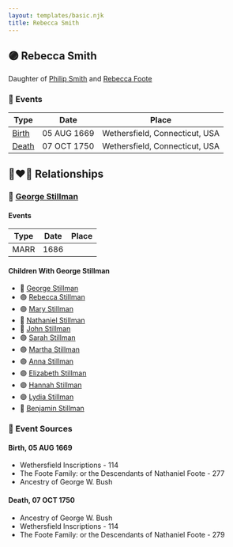 ```yaml
---
layout: templates/basic.njk
title: Rebecca Smith
---
```

## 🟣 Rebecca Smith

Daughter of [Philip Smith](/people/6/61981014) and [Rebecca Foote](/people/3/32470572)

### 📆 Events

Type | Date | Place
------ | ------ | ------
[Birth](#event-0) | 05 AUG 1669 | Wethersfield, Connecticut, USA
[Death](#event-1) | 07 OCT 1750 | Wethersfield, Connecticut, USA

## 👩‍❤️‍👨 Relationships

### 🔵 [George Stillman](/people/6/67040632)

#### Events

Type | Date | Place
------ | ------ | ------
MARR | 1686 |
#### Children With George Stillman
* 🔵 [George Stillman](/people/8/81770674)
* 🟣 [Rebecca Stillman](/people/6/66249241)
* 🟣 [Mary Stillman](/people/3/39239663)
* 🔵 [Nathaniel Stillman](/people/3/32494149)
* 🔵 [John Stillman](/people/3/30853088)
* 🟣 [Sarah Stillman](/people/9/9722974)
* 🟣 [Martha Stillman](/people/9/90081792)
* 🟣 [Anna Stillman](/people/2/20562156)
* 🟣 [Elizabeth Stillman](/people/9/91912725)
* 🟣 [Hannah Stillman](/people/3/31820970)
* 🟣 [Lydia Stillman](/people/7/71541832)
* 🔵 [Benjamin Stillman](/people/3/38355828)
### 📰 Event Sources

#### <a id="event-0"></a> Birth, 05 AUG 1669
* Wethersfield Inscriptions  - 114
* The Foote Family: or the Descendants of Nathaniel Foote  - 277
* Ancestry of George W. Bush

#### <a id="event-1"></a> Death, 07 OCT 1750
* Ancestry of George W. Bush
* Wethersfield Inscriptions  - 114
* The Foote Family: or the Descendants of Nathaniel Foote  - 279
